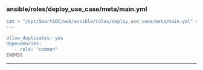 ### ansible/roles/deploy_use_case/meta/main.yml
```bash
cat > "/opt/SmartSOC/web/ansible/roles/deploy_use_case/meta/main.yml" <<"ENDMSG"
---

allow_duplicates: yes
dependencies:
   - role: "common"
ENDMSG
```
---
